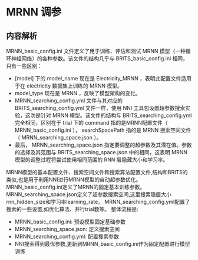 # MRNN 调参

## 内容解析

MRNN_basic_config.ini 文件定义了用于训练、评估和测试 MRNN 模型（一种循环神经网络）的各种参数。该文件的结构几乎与 BRITS_basic_config.ini 相同，只有一些区别：

- [model] 下的 model_name 现在是 Electricity_MRNN ，表明此配置文件适用于在 electricity 数据集上训练的 MRNN 模型。
- model_type 现在是 MRNN ，反映了模型架构的变化。
- MRNN_searching_config.yml 文件与其对应的 BRITS_searching_config.yml 文件一样，使用 NNI 工具包设置超参数搜索实验，这次是针对 MRNN 模型。该文件的结构与 BRITS_searching_config.yml 完全相同，区别在于 trial 下的 command 指的是MRNN配置文件（ MRNN_basic_config.ini ）， searchSpacePath 指的是 MRNN 搜索空间文件（ MRNN_searching_space.json ）。
- 最后， MRNN_searching_space.json 指定要调整的超参数及其潜在值。参数的选择及其范围与 BRITS_searching_space.json 中的相同，这表明 MRNN 模型的调整过程将尝试使用相同范围的 RNN 层隐藏大小和学习率。

MRNN模型的基本配置文件、搜索空间文件和搜索算法配置文件,结构和BRITS的类似,也是用于利用NNI进行MRNN模型的自动超参数优化。
MRNN_basic_config.ini定义了MRNN的固定基本训练参数。
MRNN_searching_space.json定义了超参数搜索空间,这里搜索隐层大小rnn_hidden_size和学习率learning_rate。
MRNN_searching_config.yml配置了搜索的一些设置,如优化算法、并行trial数等。
整体流程是:

- MRNN_basic_config.ini: 预设模型固定基础参数
- MRNN_searching_space.json: 定义搜索空间
- MRNN_searching_config.yml: 配置搜索参数
- NNI搜索得到最优参数,更新到MRNN_basic_config.ini作为固定配置进行模型训练